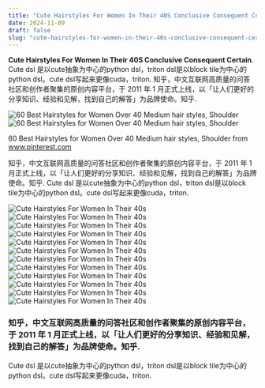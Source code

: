 ```yaml
---
title: "Cute Hairstyles For Women In Their 40S Conclusive Consequent Certain"
date: 2024-11-09
draft: false
slug: "cute-hairstyles-for-women-in-their-40s-conclusive-consequent-certain" 
---
```


**Cute Hairstyles For Women In Their 40S Conclusive Consequent Certain**. Cute dsl 是以cute抽象为中心的python dsl，triton dsl是以block tile为中心的python dsl。cute dsl写起来更像cuda，triton. 知乎，中文互联网高质量的问答社区和创作者聚集的原创内容平台，于 2011 年 1 月正式上线，以「让人们更好的分享知识、经验和见解，找到自己的解答」为品牌使命。知乎.

![60 Best Hairstyles for Women Over 40 Medium hair styles, Shoulder](https://i.pinimg.com/736x/a6/a5/99/a6a5994ec59b7545daa6187d67a5f492.jpg)![60 Best Hairstyles for Women Over 40 Medium hair styles, Shoulder](https://i.pinimg.com/736x/a6/a5/99/a6a5994ec59b7545daa6187d67a5f492.jpg)

60 Best Hairstyles for Women Over 40 Medium hair styles, Shoulder from www.pinterest.com

知乎，中文互联网高质量的问答社区和创作者聚集的原创内容平台，于 2011 年 1 月正式上线，以「让人们更好的分享知识、经验和见解，找到自己的解答」为品牌使命。知乎. Cute dsl 是以cute抽象为中心的python dsl，triton dsl是以block tile为中心的python dsl。cute dsl写起来更像cuda，triton.

![Cute Hairstyles For Women In Their 40s ](https://inflexa.com/wp-content/uploads/2018/01/30-best-short-haircuts-for-women-over-40-short-hairstyles-2016-for-short-hairstyles-for-women-in-their-40s.jpg " 20 Best Collection of Short Hairstyles for Women in Their 40s")![Cute Hairstyles For Women In Their 40s ](https://i.pinimg.com/originals/75/8a/e1/758ae158b509a58cdfde8b128e0ca824.png " 33 Flawless MediumLength Hairstyles for Women Over 40 Medium length")![Cute Hairstyles For Women In Their 40s ](https://colorli.com/wp-content/uploads/2018/04/04-1-1024x1024.jpg " 44+ Instagramable Cute Short Hairstyles For Women Over 40 Download")![Cute Hairstyles For Women In Their 40s ](https://content.latest-hairstyles.com/wp-content/uploads/chic-medium-length-bob-short-women-over-40.jpg " 44 Sexiest Short Hairstyles for Women Over 40 in 2022 Vacation Dreams")![Cute Hairstyles For Women In Their 40s ](https://cdn.shopify.com/s/files/1/1038/1798/files/26._Blunt_Cut_with_Side_Swept_Bangs_-_Medium-Length_Hairstyles_For_Women_Over_40.png?v=1721107603 " 52 MustSee MediumLength Hairstyles for Women Over 40 in 2024")![Cute Hairstyles For Women In Their 40s ](http://feedinspiration.com/wp-content/uploads/2016/08/Short-Choppy-Hairstyles-For-Women-Over-40.jpg " 7 Chic Haircuts For Ladies Over 40")![Cute Hairstyles For Women In Their 40s ](https://www.byrdie.com/thmb/MqQxOz15dsJKn3LB9rGBRVCkX3A=/550x0/filters:no_upscale():max_bytes(150000):strip_icc()/cdn.cliqueinc.com__cache__posts__268200__hairstyles-in-your-40s-268200-1537549836044-main.700x0c-ae8ec452c9604d99acb07b485c107cb5.jpg " 12 Hairstyles to Try in Your 40s")![Cute Hairstyles For Women In Their 40s ](https://cdn.shopify.com/s/files/1/1038/1798/files/26._Choppy_Layers_with_Soft_Burgundy_Highlights_Medium_Length_Hairstyles_For_Women_Over_40.png?v=1730450074 " 34 Stunning Medium Length Hairstyles for Women Over 40 to Try in 2024")![Cute Hairstyles For Women In Their 40s ](https://i.pinimg.com/736x/a6/a5/99/a6a5994ec59b7545daa6187d67a5f492.jpg " 60 Best Hairstyles for Women Over 40 Medium hair styles, Shoulder")![Cute Hairstyles For Women In Their 40s ](https://inflexa.com/wp-content/uploads/2018/01/11-best-hairstyles-images-on-pinterest-hair-make-up-and-chignons-in-short-hairstyles-for-women-in-their-40s.jpg " 20 Best Collection of Short Hairstyles for Women in Their 40s")![Cute Hairstyles For Women In Their 40s ](https://i.pinimg.com/originals/35/4a/7b/354a7bbcd23d844b8ad55937437de138.jpg " These 31 Long Hairstyles For Women Over 40 Are Trending This")![Cute Hairstyles For Women In Their 40s ](https://inflexa.com/wp-content/uploads/2018/01/hairstyles-for-women-in-their-40s-short-curly-hairstyles-2014-within-short-hairstyles-for-women-in-their-40s.jpg " 20 Best Collection of Short Hairstyles for Women in Their 40s")

### 知乎，中文互联网高质量的问答社区和创作者聚集的原创内容平台，于 2011 年 1 月正式上线，以「让人们更好的分享知识、经验和见解，找到自己的解答」为品牌使命。知乎.

Cute dsl 是以cute抽象为中心的python dsl，triton dsl是以block tile为中心的python dsl。cute dsl写起来更像cuda，triton.